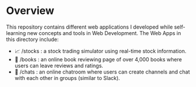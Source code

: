 # Overview

This repository contains different web applications I developed while self-learning new concepts and tools in Web Development. The Web Apps in this directory include:
  -  :chart_with_upwards_trend: /stocks  : a stock trading simulator using real-time stock information.
  - :book: /books  : an online book reviewing page of over 4,000 books where users can leave reviews and ratings.
  - :speech_balloon: /chats  : an online chatroom where users can create channels and chat with each other in groups (similar to Slack). 
